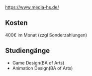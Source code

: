 https://www.media-hs.de/
## Kosten
400€ im Monat (zzgl Sonderzahlungen)
## Studiengänge
- Game Design(BA of Arts)
- Animation Design(BA of Arts)